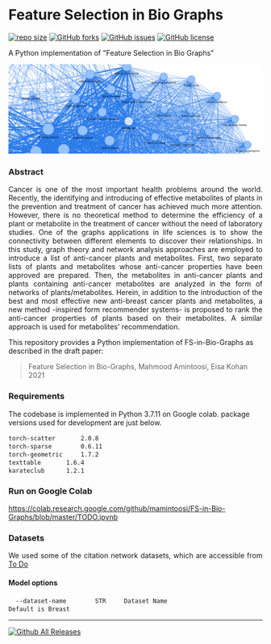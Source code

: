 Feature Selection in Bio Graphs
==========
 [![repo size](https://img.shields.io/github/repo-size/mamintoosi/FS-in-Bio-Graphs.svg)](https://github.com/mamintoosi/FS-in-Bio-Graphs/archive/master.zip)
 [![GitHub forks](https://img.shields.io/github/forks/mamintoosi/FS-in-Bio-Graphs)](https://github.com/mamintoosi/FS-in-Bio-Graphs/network)
[![GitHub issues](https://img.shields.io/github/issues/mamintoosi/FS-in-Bio-Graphs)](https://github.com/mamintoosi/FS-in-Bio-Graphs/issues)
[![GitHub license](https://img.shields.io/github/license/mamintoosi/FS-in-Bio-Graphs)](https://github.com/mamintoosi/FS-in-Bio-Graphs/blob/main/LICENSE)
 
 
A Python implementation of "Feature Selection in Bio Graphs" 
<p align="center">
  <img width="600" src="doc/header.png">
</p>

### Abstract

<p align="justify">
Cancer is one of the most important health problems around the world.  Recently, the identifying and introducing of effective metabolites of plants in the prevention and treatment of cancer has achieved much more attention. However, there is no theoretical method to determine the efficiency of a plant or metabolite in the treatment of cancer without the need of laboratory studies. One of the graphs applications in life sciences is to show the connectivity between different elements to discover their relationships. In this study, graph theory and network analysis approaches are employed to introduce a list of anti-cancer plants and metabolites. First, two separate lists of plants and metabolites whose anti-cancer properties have been approved are prepared. Then, the metabolites in anti-cancer plants and plants containing anti-cancer metabolites are analyzed in the form of networks of plants/metabolites. Herein, in addition to the introduction of the best and most effective new anti-breast cancer plants and metabolites, a new method -inspired form recommender systems- is proposed to rank the anti-cancer properties of plants based on their metabolites. A similar approach is used for metabolites’ recommendation.</p>

This repository provides a Python implementation of FS-in-Bio-Graphs as described in the draft paper:

> Feature Selection in Bio-Graphs,
> Mahmood Amintoosi, Eisa Kohan
> 2021

### Requirements
The codebase is implemented in Python 3.7.11 on Google colab. package versions used for development are just below.
```
torch-scatter 		2.0.8
torch-sparse		0.6.11
torch-geometric		1.7.2
texttable		1.6.4
karateclub		1.2.1
```

### Run on Google Colab
https://colab.research.google.com/github/mamintoosi/FS-in-Bio-Graphs/blob/master/TODO.ipynb

### Datasets
<p align="justify">
We used some of the citation network datasets, which are accessible from <a href=https://pytorch-geometric.readthedocs.io/en/latest/modules/datasets.html>
To Do </a>
</p>

#### Model options
```
  --dataset-name		STR		Dataset Name					Default is Breast
```
-------------------------------------------------------

[![Github All Releases](https://img.shields.io/github/downloads/mamintoosi/FS-in-Bio-Graphs/total.svg)]()
